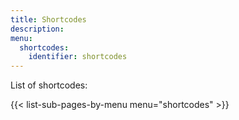 ```yaml
---
title: Shortcodes
description:
menu:
  shortcodes:
    identifier: shortcodes
---
```


List of shortcodes:

{{< list-sub-pages-by-menu menu="shortcodes" >}}